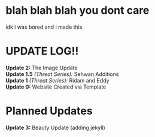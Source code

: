 # blah blah blah you dont care
idk i was bored and i made this

# UPDATE LOG!!
**Update 2:** The Image Update <br>
**Update 1.5** *(Threat Series):* Sehwan Additions <br>
**Update 1** *(Threat Series):* Ridam and Eddy <br>
**Update 0:** Website Created via Template <br>

# Planned Updates
**Update 3:** Beauty Update (adding jekyll) <br>
